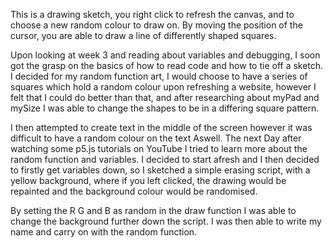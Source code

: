 This is a drawing sketch, you right click to refresh the canvas, and to choose a new random colour to draw on. By moving the position of the cursor, you are able to draw a line of differently shaped squares.

Upon looking at week 3 and reading about variables and debugging, I soon got the grasp on the basics of how to read code and how to tie off a sketch. I decided for my random function art, I would choose to have a series of squares which hold a random colour upon refreshing a website, however I felt that I could do better than that, and after researching about myPad and mySize I was able to change the shapes to be in a differing square pattern.

I then attempted to create text in the middle of the screen however it was difficult to have a random colour on the text Aswell. The next Day after watching some p5.js tutorials on YouTube I tried to learn more about the random function and variables. I decided to start afresh and I then decided to firstly get variables down, so I sketched a simple erasing script, with a yellow background, where if you left clicked, the drawing would be repainted and the background colour would be randomised. 

By setting the R G and B as random in the draw function I was able to change the background further down the script. I was then able to write my name and carry on with the random function.

